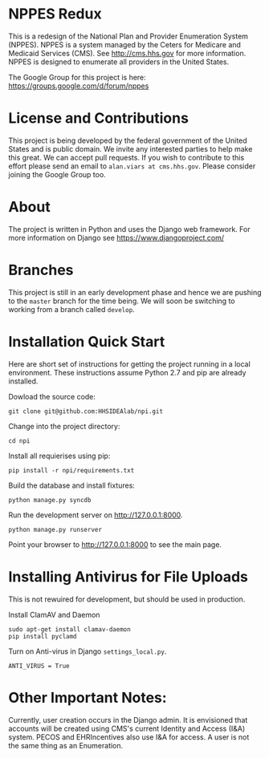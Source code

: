 NPPES Redux
===========

This is a redesign of the National Plan and Provider Enumeration System (NPPES).
NPPES is a system managed by the Ceters for Medicare and Medicaid Services
(CMS). See http://cms.hhs.gov for more information. NPPES is designed to
enumerate all providers in the United States.

The Google Group for this project is here: https://groups.google.com/d/forum/nppes


License and Contributions
=========================

This project is being developed by the federal government of the United States
and is public domain.  We invite any interested parties to help make this great.
We can accept pull requests. If you wish to contribute to this effort
please send an email to `alan.viars at cms.hhs.gov`. Please consider joining the
Google Group too.

About
=====

The project is written in Python and uses the Django web framework.  For more
information on Django see https://www.djangoproject.com/

Branches
========

This project is still in an early development phase and hence we are pushing to
the `master` branch for the time being.  We will soon be switching to working
from a branch called `develop`.


Installation Quick Start
========================

Here are short set of instructions for getting the project running in a local
environment. These instructions assume Python 2.7 and pip are already installed.

Dowload the source code:

    git clone git@github.com:HHSIDEAlab/npi.git

Change into the project directory:

    cd npi

Install all requierises using pip:

    pip install -r npi/requirements.txt


Build the database and install fixtures:

    python manage.py syncdb
    
Run the development server on http://127.0.0.1:8000.
    
    python manage.py runserver

Point your browser to http://127.0.0.1:8000 to see the main page.


Installing Antivirus for File Uploads
=====================================

This is not rewuired for development, but should be used in production.

Install ClamAV and Daemon


    sudo apt-get install clamav-daemon
    pip install pyclamd
    
Turn on Anti-virus in Django `settings_local.py`.


    ANTI_VIRUS = True

Other Important Notes:
======================

Currently, user creation occurs in the Django admin.  It is envisioned that
accounts will be created using CMS's current Identity and Access (I&A) system.
PECOS and EHRIncentives also use I&A for access.  A user is not the same thing
as an Enumeration.